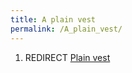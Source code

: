 ```yaml
---
title: A plain vest
permalink: /A_plain_vest/
---
```


1.  REDIRECT [Plain vest](Plain_vest "wikilink")